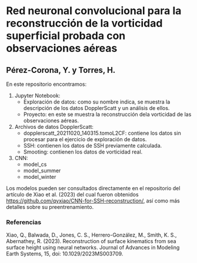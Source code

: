 # Red neuronal convolucional para la reconstrucción de la vorticidad superficial probada con observaciones aéreas
## Pérez-Corona, Y. y Torres, H.  

En este repositorio encontramos:
1. Jupyter Notebook:
   - Exploración de datos: como su nombre indica, se muestra la descripción de los datos DopplerScatt y un análisis de ellos.
   - Proyecto: en este se muestra la reconstrucción dela vorticidad de las observaciones aéreas.
2. Archivos de datos DopplerScatt:
   - dopplerscatt_20211020_140315.tomoL2CF: contiene los datos sin procesar para el ejercicio de exploración de datos.
   - SSH: contienen los datos de SSH previamente calculada. 
   - Smooting: contienen los datos de vorticidad real. 
3. CNN:
   - model_cs
   - model_summer
   - model_winter

Los modelos pueden ser consultados directamente en el repositorio del artículo de Xiao et al. (2023) del cual fueron obtenidos https://github.com/qyxiao/CNN-for-SSH-reconstruction/, así como más detalles sobre su preentrenamiento.

### Referencias
Xiao, Q., Balwada, D., Jones, C. S., Herrero-González, M., Smith, K. S., Abernathey, R. (2023). Reconstruction of surface kinematics from sea surface height using neural networks. Journal of Advances in Modeling Earth Systems, 15, doi: 10.1029/2023MS003709.
